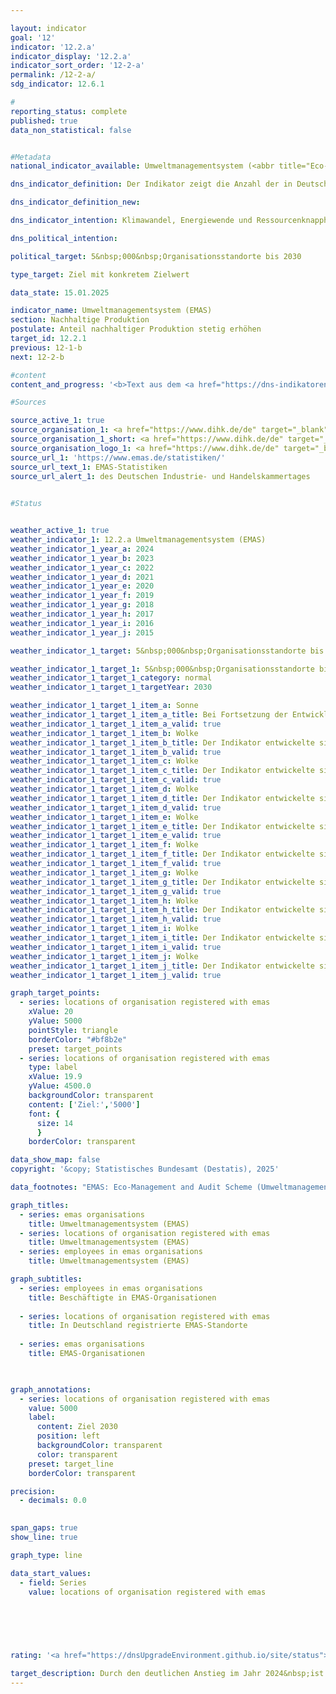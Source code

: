 ```yaml
---

layout: indicator        
goal: '12'        
indicator: '12.2.a'        
indicator_display: '12.2.a'        
indicator_sort_order: '12-2-a'        
permalink: /12-2-a/        
sdg_indicator: 12.6.1        

#
reporting_status: complete        
published: true        
data_non_statistical: false        


#Metadata        
national_indicator_available: Umweltmanagementsystem (<abbr title="Eco-Management and Audit Scheme (Umweltmanagementsystem)" tabindex="0">EMAS</abbr>)        

dns_indicator_definition: Der Indikator zeigt die Anzahl der in Deutschland für das Umweltmanagementsystem <abbr title="Eco-Management and Audit Scheme (Umweltmanagementsystem)" tabindex="0">EMAS</abbr> (Eco-Management and Audit Scheme) registrierten Standorte sowohl deutscher als auch ausländischer Organisationen.        

dns_indicator_definition_new:         

dns_indicator_intention: Klimawandel, Energiewende und Ressourcenknappheit stellen Unternehmen vor neue Herausforderungen mit der Folge, dass sie ihre betriebswirtschaftlichen Abläufe, Strukturen und Produkte entsprechend umwelt- und ressourcenschonend gestalten müssen. Das Umweltmanagementsystem <abbr title="Eco-Management and Audit Scheme (Umweltmanagementsystem)" tabindex="0">EMAS</abbr> (Eco-Management and Audit Scheme) bietet ein Konzept für einen systematischen betrieblichen Umweltschutz und ist mit dem Anspruch verbunden, die Umweltleistung des Organisationsstandortes stetig zu verbessern. Deshalb lautet das Ziel, bis zum Jahr 2030&nbsp;insgesamt 5&nbsp;000&nbsp;Organisationsstandorte für das Umweltmanagement <abbr title="Eco-Management and Audit Scheme (Umweltmanagementsystem)" tabindex="0">EMAS</abbr> auszuweisen.        

dns_political_intention:         

political_target: 5&nbsp;000&nbsp;Organisationsstandorte bis 2030        

type_target: Ziel mit konkretem Zielwert        

data_state: 15.01.2025        

indicator_name: Umweltmanagementsystem (EMAS)        
section: Nachhaltige Produktion        
postulate: Anteil nachhaltiger Produktion stetig erhöhen        
target_id: 12.2.1        
previous: 12-1-b        
next: 12-2-b        

#content         
content_and_progress: '<b>Text aus dem <a href="https://dns-indikatoren.de/assets/Publikationen/Indikatorenberichte/2022.pdf">Indikatorenbericht 2022&nbsp;- Stand 31.10.2022</a></b><br><br>Das Umweltmanagementsystem <abbr title="Eco-Management and Audit Scheme (Umweltmanagementsystem)" tabindex="0">EMAS</abbr> (Eco-Management and Audit Scheme) ist ein freiwilliges Instrument der Europäischen Union (<abbr title="Europäische Union" tabindex="0">EU</abbr>), das Organisationen jeder Größe und Branche dabei unterstützt, ihre Umweltleistung kontinuierlich zu verbessern. Eine <abbr title="Eco-Management and Audit Scheme (Umweltmanagementsystem)" tabindex="0">EMAS</abbr>-Zertifizierung impliziert dabei nicht, dass eine Organisation oder ihre Produkte per se umweltfreundlicher als vergleichbare Organisationen <abbr title="beziehungsweise" tabindex="0">bzw.</abbr> Produkte ist <abbr title="beziehungsweise" tabindex="0">bzw.</abbr> sind. Mit <abbr title="Eco-Management and Audit Scheme (Umweltmanagementsystem)" tabindex="0">EMAS</abbr> ist eine Umweltberichtspflicht (sogenannte Umwelterklärung) verbunden. Diese beinhaltet die Berichterstattung zu den wesentlichen Umweltauswirkungen des betreffenden Unternehmens sowie die Datenbereitstellung zu den Themenfeldern Energie, Emissionen, Material, Wasser, Abfall und Flächenverbrauch bezüglich biologischer Vielfalt. Die Umwelterklärung muss von den Organisationen jährlich&nbsp;–&nbsp;seit 2010&nbsp;von kleinen und mittleren Unternehmen auf Antrag zweijährlich&nbsp;–&nbsp;aktualisiert werden. Die öffentliche Umwelterklärung sowie weitere interne Dokumente werden von unabhängigen, staatlich zugelassenen Umweltgutachterinnen und Umweltgutachtern geprüft. Die Prüfung ist regelmäßig und dabei spätestens alle drei Jahre zu wiederholen. Organisationen, welche die Überprüfung erfolgreich bestehen und bei denen keine Umweltrechtsverstöße oder Beschwerden vorliegen, werden in das <abbr title="Eco-Management and Audit Scheme (Umweltmanagementsystem)" tabindex="0">EMAS</abbr>-Register eingetragen. Für die Qualitätssicherung ist der Umweltgutachterausschuss (<abbr title="Umweltgutachterausschuss" tabindex="0">UGA</abbr>)<sup>1</sup> zuständig. <abbr title="Eco-Management and Audit Scheme (Umweltmanagementsystem)" tabindex="0">EMAS</abbr>-Organisationen und &#8209;Standorte werden durch die zuständige Industrie- und Handelskammer (<abbr title="Industrie- und Handelskammer" tabindex="0">IHK</abbr>) oder Handwerkskammer registriert und in einer öffentlich zugänglichen Datenbank beim Deutschen Industrie- und Handelskammertag (<abbr title="Deutsche Industrie- und Handelskammer" tabindex="0">DIHK</abbr>) gespeichert.<br><br>Methodisch ist zu beachten, dass im <abbr title="Eco-Management and Audit Scheme (Umweltmanagementsystem)" tabindex="0">EMAS</abbr>-Register die Anzahl der Registrierungen abgebildet wird. Teilnehmenden Organisationen steht es frei, unter einer Organisationsregistrierung mehrere Standorte aufzunehmen (Sammelregistrierung) oder Standorte einzeln registrieren zu lassen. Einige Organisationen haben zum Teil auch ihre ausländischen Standorte in Deutschland registrieren lassen. Diese befinden sich ebenfalls im <abbr title="Eco-Management and Audit Scheme (Umweltmanagementsystem)" tabindex="0">EMAS</abbr>-Register, sind jedoch bei der hier ausgewiesenen Anzahl der <abbr title="Eco-Management and Audit Scheme (Umweltmanagementsystem)" tabindex="0">EMAS</abbr>-Standorte nicht enthalten.<br><br>Im Jahr 2021&nbsp;waren in Deutschland 2&nbsp;290&nbsp;<abbr title="Eco-Management and Audit Scheme (Umweltmanagementsystem)" tabindex="0">EMAS</abbr>-Standorte registriert. Dies entspricht einer Erhöhung um 17,0&nbsp;% gegenüber 2005. Betrachtet man die Entwicklung der letzten fünf Jahre, so hat sich der Indikator im Durchschnitt leicht in Richtung des Ziels entwickelt. Bei gleichbleibender Entwicklung würde das Ziel für 2030&nbsp;allerdings deutlich verfehlt werden.<br><br>Die Anzahl der Beschäftigten in den registrierten Organisationen betrug im Jahr 2021&nbsp;insgesamt 911&nbsp;042&nbsp;Personen. Dies entsprach einem Rückgang um 5,2&nbsp;% gegenüber 2005.<br><br>Die 2&nbsp;290&nbsp;in Deutschland registrierten <abbr title="Eco-Management and Audit Scheme (Umweltmanagementsystem)" tabindex="0">EMAS</abbr>-Standorte (2021) gehörten zu insgesamt 1&nbsp;115&nbsp;Organisationen. Die Zahl der deutschen Organisationen ist gegenüber 2005&nbsp;um 25,2&nbsp;% gesunken. Darüber hinaus waren sie sehr heterogen auf das Bundesgebiet verteilt. Die meisten waren in Baden-Württemberg (330) und Bayern (296) angesiedelt, gefolgt von Nordrhein-Westfalen (99). In Mecklenburg-Vorpommern gab es dagegen nur eine registrierte Organisation. 39,4&nbsp;% der deutschen Organisationen gehörten dem Verarbeitenden Gewerbe, 8,2&nbsp;% der Erbringung von sonstigen Dienstleistungen, 8,0&nbsp;% dem Bereich Erziehung und Unterricht, 6,2&nbsp;% den Bereichen Wasserversorgung, Abwasser- und Abfallentsorgung und Beseitigung von Umweltverschmutzungen sowie 6,1&nbsp;% dem Gastgewerbe an. Zu beachten ist, dass die Organisationen teilweise mehreren Wirtschaftsbereichen zugeordnet sind.<br><br><small><sup>1</sup>Der Umweltgutachterausschuss (<abbr title="Umweltgutachterausschuss" tabindex="0">UGA</abbr>) ist ein unabhängiges Beratungsgremium des Bundesministeriums für Umwelt, Naturschutz, nukleare Sicherheit und Verbraucherschutz (<abbr title="Bundesministerium für Umwelt, Naturschutz, nukleare Sicherheit und Verbraucherschutz" tabindex="0">BMUV</abbr>).</small>'                

#Sources        

source_active_1: true
source_organisation_1: <a href="https://www.dihk.de/de" target="_blank" onclick="return confirm_alert('des Deutschen Industrie- und Handelskammertages', 'De')">Geschäftsstelle des Umweltgutachterausschusses auf Basis von Daten des Deutschen Industrie- und Handelskammertages e. V.</a>
source_organisation_1_short: <a href="https://www.dihk.de/de" target="_blank" onclick="return confirm_alert('des Deutschen Industrie- und Handelskammertages', 'De')">Geschäftsstelle des Umweltgutachterausschusses auf Basis von Daten des Deutschen Industrie- und Handelskammertages e. V.</a>
source_organisation_logo_1: <a href="https://www.dihk.de/de" target="_blank" onclick="return confirm_alert('des Deutschen Industrie- und Handelskammertages', 'De')"><img src="https://dnsTestEnvironment.github.io/dns-indicators/public/OrgImgDe/dihk.png" alt="Geschäftsstelle des Umweltgutachterausschusses auf Basis von Daten des Deutschen Industrie- und Handelskammertages e. V." title=" Klicken Sie hier um zur Homepage der Organisation Geschäftsstelle des Umweltgutachterausschusses auf Basis von Daten des Deutschen Industrie- und Handelskammertages e. V. zu gelangen." style="height:60px; width:148px; border:transparent"/></a>
source_url_1: 'https://www.emas.de/statistiken/'
source_url_text_1: EMAS-Statistiken
source_url_alert_1: des Deutschen Industrie- und Handelskammertages
        

#Status        


weather_active_1: true
weather_indicator_1: 12.2.a Umweltmanagementsystem (EMAS)
weather_indicator_1_year_a: 2024
weather_indicator_1_year_b: 2023
weather_indicator_1_year_c: 2022
weather_indicator_1_year_d: 2021
weather_indicator_1_year_e: 2020
weather_indicator_1_year_f: 2019
weather_indicator_1_year_g: 2018
weather_indicator_1_year_h: 2017
weather_indicator_1_year_i: 2016
weather_indicator_1_year_j: 2015

weather_indicator_1_target: 5&nbsp;000&nbsp;Organisationsstandorte bis 2030

weather_indicator_1_target_1: 5&nbsp;000&nbsp;Organisationsstandorte bis 2030
weather_indicator_1_target_1_category: normal
weather_indicator_1_target_1_targetYear: 2030

weather_indicator_1_target_1_item_a: Sonne
weather_indicator_1_target_1_item_a_title: Bei Fortsetzung der Entwicklung aus 2024 wäre der Zielwert erreicht oder um weniger als 5&nbsp;% der Differenz zwischen Zielwert und dem Wert aus 2024 verfehlt worden.
weather_indicator_1_target_1_item_a_valid: true
weather_indicator_1_target_1_item_b: Wolke
weather_indicator_1_target_1_item_b_title: Der Indikator entwickelte sich in 2023 zwar in die gewünschte Richtung auf das Ziel zu, bei Fortsetzung der Entwicklung wäre das Ziel im Zieljahr aber um mehr als 20 % der Differenz zwischen Zielwert und dem Wert aus 2023 verfehlt worden.
weather_indicator_1_target_1_item_b_valid: true
weather_indicator_1_target_1_item_c: Wolke
weather_indicator_1_target_1_item_c_title: Der Indikator entwickelte sich in 2022 zwar in die gewünschte Richtung auf das Ziel zu, bei Fortsetzung der Entwicklung wäre das Ziel im Zieljahr aber um mehr als 20 % der Differenz zwischen Zielwert und dem Wert aus 2022 verfehlt worden.
weather_indicator_1_target_1_item_c_valid: true
weather_indicator_1_target_1_item_d: Wolke
weather_indicator_1_target_1_item_d_title: Der Indikator entwickelte sich in 2021 zwar in die gewünschte Richtung auf das Ziel zu, bei Fortsetzung der Entwicklung wäre das Ziel im Zieljahr aber um mehr als 20 % der Differenz zwischen Zielwert und dem Wert aus 2021 verfehlt worden.
weather_indicator_1_target_1_item_d_valid: true
weather_indicator_1_target_1_item_e: Wolke
weather_indicator_1_target_1_item_e_title: Der Indikator entwickelte sich in 2020 zwar in die gewünschte Richtung auf das Ziel zu, bei Fortsetzung der Entwicklung wäre das Ziel im Zieljahr aber um mehr als 20 % der Differenz zwischen Zielwert und dem Wert aus 2020 verfehlt worden.
weather_indicator_1_target_1_item_e_valid: true
weather_indicator_1_target_1_item_f: Wolke
weather_indicator_1_target_1_item_f_title: Der Indikator entwickelte sich in 2019 zwar in die gewünschte Richtung auf das Ziel zu, bei Fortsetzung der Entwicklung wäre das Ziel im Zieljahr aber um mehr als 20 % der Differenz zwischen Zielwert und dem Wert aus 2019 verfehlt worden.
weather_indicator_1_target_1_item_f_valid: true
weather_indicator_1_target_1_item_g: Wolke
weather_indicator_1_target_1_item_g_title: Der Indikator entwickelte sich in 2018 zwar in die gewünschte Richtung auf das Ziel zu, bei Fortsetzung der Entwicklung wäre das Ziel im Zieljahr aber um mehr als 20 % der Differenz zwischen Zielwert und dem Wert aus 2018 verfehlt worden.
weather_indicator_1_target_1_item_g_valid: true
weather_indicator_1_target_1_item_h: Wolke
weather_indicator_1_target_1_item_h_title: Der Indikator entwickelte sich in 2017 zwar in die gewünschte Richtung auf das Ziel zu, bei Fortsetzung der Entwicklung wäre das Ziel im Zieljahr aber um mehr als 20 % der Differenz zwischen Zielwert und dem Wert aus 2017 verfehlt worden.
weather_indicator_1_target_1_item_h_valid: true
weather_indicator_1_target_1_item_i: Wolke
weather_indicator_1_target_1_item_i_title: Der Indikator entwickelte sich in 2016 zwar in die gewünschte Richtung auf das Ziel zu, bei Fortsetzung der Entwicklung wäre das Ziel im Zieljahr aber um mehr als 20 % der Differenz zwischen Zielwert und dem Wert aus 2016 verfehlt worden.
weather_indicator_1_target_1_item_i_valid: true
weather_indicator_1_target_1_item_j: Wolke
weather_indicator_1_target_1_item_j_title: Der Indikator entwickelte sich in 2015 zwar in die gewünschte Richtung auf das Ziel zu, bei Fortsetzung der Entwicklung wäre das Ziel im Zieljahr aber um mehr als 20 % der Differenz zwischen Zielwert und dem Wert aus 2015 verfehlt worden.
weather_indicator_1_target_1_item_j_valid: true        

graph_target_points:
  - series: locations of organisation registered with emas
    xValue: 20
    yValue: 5000
    pointStyle: triangle
    borderColor: "#bf8b2e"
    preset: target_points
  - series: locations of organisation registered with emas
    type: label
    xValue: 19.9
    yValue: 4500.0
    backgroundColor: transparent
    content: ['Ziel:','5000']
    font: {
      size: 14
      }
    borderColor: transparent        

data_show_map: false        
copyright: '&copy; Statistisches Bundesamt (Destatis), 2025'        

data_footnotes: "EMAS: Eco-Management and Audit Scheme (Umweltmanagementsystem).<br>• 2024&nbsp;vorläufige Daten."        

graph_titles: 
  - series: emas organisations
    title: Umweltmanagementsystem (EMAS)
  - series: locations of organisation registered with emas
    title: Umweltmanagementsystem (EMAS)
  - series: employees in emas organisations
    title: Umweltmanagementsystem (EMAS)        

graph_subtitles: 
  - series: employees in emas organisations
    title: Beschäftigte in EMAS-Organisationen
    
  - series: locations of organisation registered with emas
    title: In Deutschland registrierte EMAS-Standorte
    
  - series: emas organisations
    title: EMAS-Organisationen
            


graph_annotations:
  - series: locations of organisation registered with emas
    value: 5000
    label:
      content: Ziel 2030
      position: left
      backgroundColor: transparent
      color: transparent
    preset: target_line
    borderColor: transparent        

precision: 
  - decimals: 0.0
            

span_gaps: true        
show_line: true        

graph_type: line        

data_start_values: 
  - field: Series
    value: locations of organisation registered with emas        

        

        

                                        
rating: '<a href="https://dnsUpgradeEnvironment.github.io/site/status"><img src="https://sdg-indikatoren.de/public/Wettersymbole/Sonne.png" title="Bei Fortsetzung der Entwicklung aus 2024 wäre der Zielwert erreicht oder um weniger als 5&nbsp;% der Differenz zwischen Zielwert und dem Wert aus 2024 verfehlt worden." alt="Wettersymbol Sonne"/></a>'        

target_description: Durch den deutlichen Anstieg im Jahr 2024&nbsp;ist die durchschnittliche Steigerung der letzten sechs Jahre so groß, dass bei Beibehaltung des Trends das gesetzte Ziel bereits deutlich vor 2030&nbsp;erreicht wird. Der Indikator 12.2.a wird für das Jahr 2024&nbsp;mit "Sonne" bewertet.        
---
```



